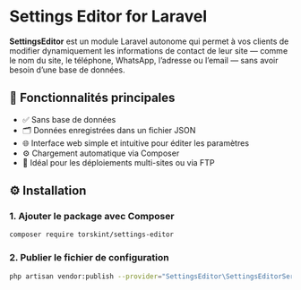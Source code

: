 # Settings Editor for Laravel

**SettingsEditor** est un module Laravel autonome qui permet à vos clients de modifier dynamiquement les informations de contact de leur site — comme le nom du site, le téléphone, WhatsApp, l’adresse ou l’email — sans avoir besoin d’une base de données.

## 🔧 Fonctionnalités principales

- ✅ Sans base de données  
- 🗂️ Données enregistrées dans un fichier JSON  
- 🌐 Interface web simple et intuitive pour éditer les paramètres  
- ⚙️ Chargement automatique via Composer  
- 🚀 Idéal pour les déploiements multi-sites ou via FTP  

## ⚙️ Installation

### 1. Ajouter le package avec Composer

```bash
composer require torskint/settings-editor
```

### 2. Publier le fichier de configuration

```bash
php artisan vendor:publish --provider="SettingsEditor\SettingsEditorServiceProvider" --tag="settings-editor"
```
